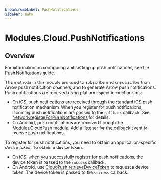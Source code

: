 ```yaml
---
breadcrumbLabel: PushNotifications
sidebar: auto
---
```


# Modules.Cloud.PushNotifications

<ProxySummary/>

## Overview

For information on configuring and setting up push notifications,
see the [Push Notifications guide](https://docs.appcelerator.com/platform/latest/#!/guide/Push_Notifications).

The methods in this module are used to subscribe and unsubscribe from Arrow push notification
channels, and to generate Arrow push notifications. Push notifications are received using
platform-specific mechanisms:

*   On iOS, push notifications are received through the standard iOS push notification
    mechanism. When you register for push notifications, incoming push notifications
    are passed to the `callback` callback. See
    [Network.registerForPushNotifications](Titanium.Network.registerForPushNotifications)
    for details.
*   On Android, push notifications are received through the [Modules.CloudPush](Modules.CloudPush) module.
    Add a listener for the [callback](Modules.CloudPush.callback) event to receive push notifications.

To register for push notifications, you need to obtain an application-specific _device
token_. To obtain a device token:

*   On iOS, when you successfully register for push notifications, the device token is 
    passed to the `success` callback.
*   On Android, use
    [CloudPush.retrieveDeviceToken](Modules.CloudPush.retrieveDeviceToken) to request
    a device token. The device token is passed to the `success` callback.

<ApiDocs/>
